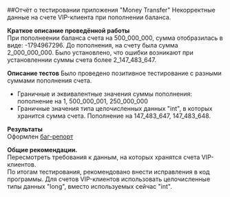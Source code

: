  ##Отчёт о тестировании приложения "Money Transfer"
Некорректные данные на счете VIP-клиента при пополнении баланса.

**Краткое описание проведённой работы**  
  При пополнеении баланса счета на 500_000_000, сумма отобразилась в виде: -1794967296. До пополнения, на счету была сумма 2_000_000_000. Было установлено, что ошибки возникают при установленнии суммы счета более 2_147_483_647.  

**Описание тестов**
Было проведено позитивное тестирование с разными суммами пополнения счета. 
* Граничные и эквивалентные значения суммы пополнения: пополнение на 1, 500_000_001, 250_000_000
* Граничные значения типа целочисленных данных "int", в которых хранится сумма счета. Пополнение на 147_483_647, 147_483_648. 

**Результаты**  
Оформлен [баг-репорт]()  

**Общие рекомендации.**  
Пересмотреть требования к данным, на которых хранятся счета VIP-клиентов.  
По итогам тестирования, рекомендовано внести исправления в код программы. Для счетов VIP-клиентов использовать целочисленные типы данных "long", вместо используемых сейчас "int".